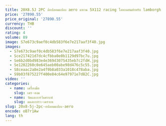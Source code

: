 ```yaml
---
title: 20X8.5J 2PC ล้อปลอมแปลง aero แหวน 5X112 racing โลหะผสมสําหรับ lamborghini huracan
price: '27890.55'
price_original: '27890.55'
currency: THB
discount: ''
rating: 4
volume: 89
image: S7e673c9aef0c4db583f6e7e217aaf3f40.jpg
images:
  - S7e673c9aef0c4db583f6e7e217aaf3f40.jpg
  - Sce217421d7dc4cfbba0e0b1129d97bc7u.jpg
  - Se6b2d0bd983e4e369d3075435eb7c2fdH.jpg
  - Se1202260c0e645aeb00abe98d476c5c55.jpg
  - S8ceaac2a8e2a4f9b8a033a1018c478aba.jpg
  - S9b03f875227f400e84c64e97971e7d82C.jpg
video: ''
categories:
  - name: เครื่องมือ
    slug: เคร-องม
  - name: วัดและการวิเคราะห์
    slug: ดและการว-เคราะห
slug: 20x8-5j-2pc-อปลอมแปลง-aero
encode: oB7r1Aw
lang: th
---
```

  